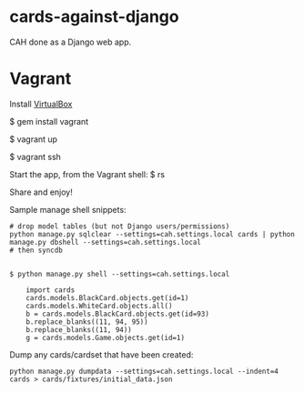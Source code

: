 cards-against-django
====================

CAH done as a Django web app.


Vagrant
=======

Install [VirtualBox](https://www.virtualbox.org/)

$ gem install vagrant

$ vagrant up

$ vagrant ssh

Start the app, from the Vagrant shell:
$ rs

Share and enjoy!

Sample manage shell snippets:

    # drop model tables (but not Django users/permissions)
    python manage.py sqlclear --settings=cah.settings.local cards | python manage.py dbshell --settings=cah.settings.local 
    # then syncdb


    $ python manage.py shell --settings=cah.settings.local
    
        import cards
        cards.models.BlackCard.objects.get(id=1)
        cards.models.WhiteCard.objects.all()
        b = cards.models.BlackCard.objects.get(id=93)
        b.replace_blanks((11, 94, 95))
        b.replace_blanks((11, 94))
        g = cards.models.Game.objects.get(id=1)

Dump any cards/cardset that have been created:

    python manage.py dumpdata --settings=cah.settings.local --indent=4 cards > cards/fixtures/initial_data.json
